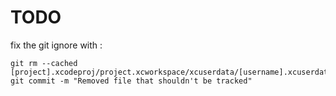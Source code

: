 TODO
===


fix the git ignore with :
```
git rm --cached [project].xcodeproj/project.xcworkspace/xcuserdata/[username].xcuserdatad/UserInterfaceState.xcuserstate
git commit -m "Removed file that shouldn't be tracked"
```

